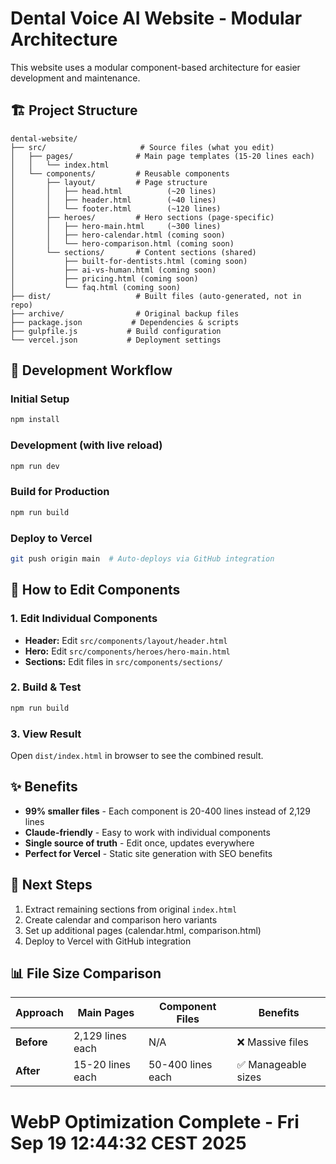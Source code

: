 # Dental Voice AI Website - Modular Architecture

This website uses a modular component-based architecture for easier development and maintenance.

## 🏗️ Project Structure

```
dental-website/
├── src/                     # Source files (what you edit)
│   ├── pages/              # Main page templates (15-20 lines each)
│   │   └── index.html
│   └── components/         # Reusable components
│       ├── layout/         # Page structure
│       │   ├── head.html          (~20 lines)
│       │   ├── header.html        (~40 lines)
│       │   └── footer.html        (~120 lines)
│       ├── heroes/         # Hero sections (page-specific)
│       │   ├── hero-main.html     (~300 lines)
│       │   ├── hero-calendar.html (coming soon)
│       │   └── hero-comparison.html (coming soon)
│       └── sections/       # Content sections (shared)
│           ├── built-for-dentists.html (coming soon)
│           ├── ai-vs-human.html (coming soon)
│           ├── pricing.html (coming soon)
│           └── faq.html (coming soon)
├── dist/                   # Built files (auto-generated, not in repo)
├── archive/                # Original backup files
├── package.json           # Dependencies & scripts
├── gulpfile.js           # Build configuration
└── vercel.json           # Deployment settings
```

## 🚀 Development Workflow

### Initial Setup
```bash
npm install
```

### Development (with live reload)
```bash
npm run dev
```

### Build for Production
```bash
npm run build
```

### Deploy to Vercel
```bash
git push origin main  # Auto-deploys via GitHub integration
```

## 📝 How to Edit Components

### 1. Edit Individual Components
- **Header:** Edit `src/components/layout/header.html`
- **Hero:** Edit `src/components/heroes/hero-main.html`
- **Sections:** Edit files in `src/components/sections/`

### 2. Build & Test
```bash
npm run build
```

### 3. View Result
Open `dist/index.html` in browser to see the combined result.

## ✨ Benefits

- **99% smaller files** - Each component is 20-400 lines instead of 2,129 lines
- **Claude-friendly** - Easy to work with individual components
- **Single source of truth** - Edit once, updates everywhere
- **Perfect for Vercel** - Static site generation with SEO benefits

## 🔄 Next Steps

1. Extract remaining sections from original `index.html`
2. Create calendar and comparison hero variants
3. Set up additional pages (calendar.html, comparison.html)
4. Deploy to Vercel with GitHub integration

## 📊 File Size Comparison

| Approach | Main Pages | Component Files | Benefits |
|----------|------------|-----------------|----------|
| **Before** | 2,129 lines each | N/A | ❌ Massive files |
| **After** | 15-20 lines each | 50-400 lines each | ✅ Manageable sizes |
# WebP Optimization Complete - Fri Sep 19 12:44:32 CEST 2025
